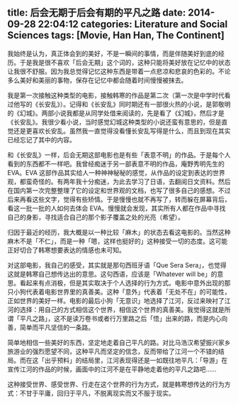 title: 后会无期于后会有期的平凡之路
date: 2014-09-28 22:04:12
categories: Literature and Social Sciences
tags: [Movie, Han Han, The Continent]
---
我始终是认为，真正体会到的美好，不是一瞬间的事情，而是伴随美好到底的经历。于是我是很不喜欢「后会无期」这个词的，这种只能将美好放在记忆中的状态让我很不舒服。因为我总觉得记忆这种东西是带着一点悲凉和悲哀的色彩的。不论多么美好和美丽的事物，保存在记忆中都会随着时间慢慢被抹去。

我是第一次接触这种类型的电影，接触韩寒的作品是第二次（第一次是中学时代看过他写的《长安乱》）。记得和《长安乱》同时期还有一部很火热的小说，是郭敬明的《幻城》。两部小说我都是从同学处借来阅读的，先是看了《幻城》，然后才是《长安乱》。我很少看小说，当时感觉幻城这种类型的小说还蛮有意思的，但是直觉还是更喜欢长安乱。虽然我一直觉得没看懂长安乱写得是什么，而且到现在其实已经忘记了其中的内容。

<!--more-->

和《长安乱》一样，后会无期这部电影也是有些「表意不明」的作品。于是每个人看到的东西都不一样吧。我曾经痴迷于另一部表意不明的作品，庵野秀明先生的 EVA。EVA 这部作品其实给人一种神神秘秘的感觉，从作品的设定到表达的世界观，都蛮奇怪的。有两年我十分痴迷，为此去学习了日语，去翻阅日文资料。然后在国内第一次完整整理了它的设定和世界观的文档，也写了很多自己的感想。不过后来再看这些文字，觉得有些矫情。于是慢慢也就不再写了，转而躲在屏幕背后，看这一批一批的人如何去体会 EVA。慢慢就会发现，其实所有人都在作品中寻找自己的身影，寻找适合自己的那个影子覆盖之处的光亮（希望）。

归因于最近的经历，我大概是以一种比较「麻木」的状态去看这电影的。当然这种麻木不是「不仁」，而是一种「嗯，这样也挺好的」这种接受一切的态度。这可能正好切合了韩寒想要表达的情感也未可知。

对这部电影，我自己的感受，其实就是那句西班牙语「Que Sera Sera」，也觉得这就是韩寒自己想传达出的意思。这句西语，应该是「Whatever will be」的意思。看起来有点消极，但是其实取决于个人选择的行为方式。电影中意外出现的那只小狗代表着电影世界里的真善美。这种「意外」代表着「无处不在」的可能性，正如世界的美好一样。电影的最后小狗「无意识」地选择了江河，反过来映衬了江河的选择：用自己的方式相信这个世界，相信这个世界的真善美。我觉得这就是所谓「平凡之路」，这不是读万卷书或者行万里路之后「悟」出来的路，而是内心向善，简单而平凡坚信的一条路。

简单地相信一些美好的东西，坚定地走着自己平凡的路。对比马浩汉希望振兴家乡旅游业的强烈愿望不同，这种平凡而坚定的信念，反而带给了江河一个不错的结局。而在这「出乎预料」的结局里，江河表现得还是一如既往地平凡：「导游」在宣传江河的作品的时候，画面中的江河不是在平静地走着他的平凡之路吧……

这种接受世界、感受世界、行走在这个世界的行为方式，就是韩寒想传达的行为方式：不甘于平庸，回归于平凡，不脱离现实而又不服于现实。
